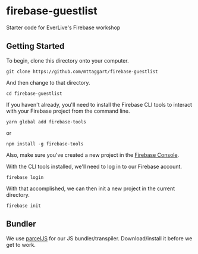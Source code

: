 # firebase-guestlist
Starter code for EverLive's Firebase workshop

## Getting Started

To begin, clone this directory onto your computer.

`git clone https://github.com/mttaggart/firebase-guestlist`

And then change to that directory.

`cd firebase-guestlist`

If you haven't already, you'll need to install the Firebase CLI tools to interact with your Firebase project from the command line.

`yarn global add firebase-tools`

or

`npm install -g firebase-tools`

Also, make sure you've created a new project in the [Firebase Console](https://console.firebase.google.com).

With the CLI tools installed, we'll need to log in to our Firebase account.

`firebase login`

With that accomplished, we can then init a new project in the current directory.

`firebase init`

## Bundler

We use [parcelJS](https://parceljs.org/) for our JS bundler/transpiler. Download/install it before we get to work.

